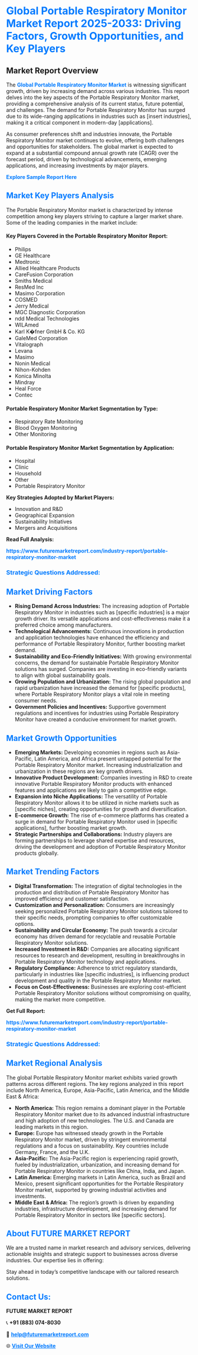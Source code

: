 <h1 style="color: #007BFF;">Global Portable Respiratory Monitor Market Report 2025-2033: Driving Factors, Growth Opportunities, and Key Players</h1>

<section id="overview">
<h2>Market Report Overview</h2>
<p>The <a href="https://www.futuremarketreport.com/industry-report/portable-respiratory-monitor-market" style="color: #007BFF; text-decoration: none;"><strong>Global Portable Respiratory Monitor Market</strong></a> is witnessing significant growth, driven by increasing demand across various industries. This report delves into the key aspects of the Portable Respiratory Monitor market, providing a comprehensive analysis of its current status, future potential, and challenges. The demand for Portable Respiratory Monitor has surged due to its wide-ranging applications in industries such as [insert industries], making it a critical component in modern-day [applications].</p>
<p>As consumer preferences shift and industries innovate, the Portable Respiratory Monitor market continues to evolve, offering both challenges and opportunities for stakeholders. The global market is expected to expand at a substantial compound annual growth rate (CAGR) over the forecast period, driven by technological advancements, emerging applications, and increasing investments by major players.</p>
</section>

<section id="overview">
<p><a href="https://www.futuremarketreport.com/request-sample/reportId=127577" style="color: #007BFF; text-decoration: none;"><strong>Explore Sample Report Here</strong></a></p>
</section>

<section id="key-players">
<h2 style="color: #007BFF;">Market Key Players Analysis</h2>
<p>The Portable Respiratory Monitor market is characterized by intense competition among key players striving to capture a larger market share. Some of the leading companies in the market include:</p>
<h4>Key Players Covered in the Portable Respiratory Monitor Report:</h4>
<ul><li>Philips</li><li>GE Healthcare</li><li>Medtronic</li><li>Allied Healthcare Products</li><li>CareFusion Corporation</li><li>Smiths Medical</li><li>ResMed Inc</li><li>Masimo Corporation</li><li>COSMED</li><li>Jerry Medical</li><li>MGC Diagnostic Corporation</li><li>ndd Medical Technologies</li><li>WILAmed</li><li>Karl K�fner GmbH &amp; Co. KG</li><li>GaleMed Corporation</li><li>Vitalograph</li><li>Levana</li><li>Masimo</li><li>Nonin Medical</li><li>Nihon-Kohden</li><li>Konica Minolta</li><li>Mindray</li><li>Heal Force</li><li>Contec</li></ul>
<h4>Portable Respiratory Monitor Market Segmentation by Type:</h4>
<ul><li>Respiratory Rate Monitoring</li><li>Blood Oxygen Monitoring</li><li>Other Monitoring</li></ul>

<h4>Portable Respiratory Monitor Market Segmentation by Application:</h4>
<ul><li>Hospital</li><li>Clinic</li><li>Household</li><li>Other</li><li>Portable Respiratory Monitor</li></ul>
<p><strong>Key Strategies Adopted by Market Players:</strong></p>
<ul>
<li>Innovation and R&D</li>
<li>Geographical Expansion</li>
<li>Sustainability Initiatives</li>
<li>Mergers and Acquisitions</li>
</ul>
</section>

<section>
<p><strong>Read Full Analysis: </strong></p><a href="https://www.futuremarketreport.com/industry-report/portable-respiratory-monitor-market" style="color: #007BFF; text-decoration: none;"><strong>https://www.futuremarketreport.com/industry-report/portable-respiratory-monitor-market</strong></a>
<h3 style="color: #007BFF;">Strategic Questions Addressed:</h3>
</section>

<section id="driving-factors">
<h2 style="color: #007BFF;">Market Driving Factors</h2>
<ul>
<li><strong>Rising Demand Across Industries:</strong> The increasing adoption of Portable Respiratory Monitor in industries such as [specific industries] is a major growth driver. Its versatile applications and cost-effectiveness make it a preferred choice among manufacturers.</li>
<li><strong>Technological Advancements:</strong> Continuous innovations in production and application technologies have enhanced the efficiency and performance of Portable Respiratory Monitor, further boosting market demand.</li>
<li><strong>Sustainability and Eco-Friendly Initiatives:</strong> With growing environmental concerns, the demand for sustainable Portable Respiratory Monitor solutions has surged. Companies are investing in eco-friendly variants to align with global sustainability goals.</li>
<li><strong>Growing Population and Urbanization:</strong> The rising global population and rapid urbanization have increased the demand for [specific products], where Portable Respiratory Monitor plays a vital role in meeting consumer needs.</li>
<li><strong>Government Policies and Incentives:</strong> Supportive government regulations and incentives for industries using Portable Respiratory Monitor have created a conducive environment for market growth.</li>
</ul>
</section>

<section id="growth-opportunities">
<h2 style="color: #007BFF;">Market Growth Opportunities</h2>
<ul>
<li><strong>Emerging Markets:</strong> Developing economies in regions such as Asia-Pacific, Latin America, and Africa present untapped potential for the Portable Respiratory Monitor market. Increasing industrialization and urbanization in these regions are key growth drivers.</li>
<li><strong>Innovative Product Development:</strong> Companies investing in R&D to create innovative Portable Respiratory Monitor products with enhanced features and applications are likely to gain a competitive edge.</li>
<li><strong>Expansion into Niche Applications:</strong> The versatility of Portable Respiratory Monitor allows it to be utilized in niche markets such as [specific niches], creating opportunities for growth and diversification.</li>
<li><strong>E-commerce Growth:</strong> The rise of e-commerce platforms has created a surge in demand for Portable Respiratory Monitor used in [specific applications], further boosting market growth.</li>
<li><strong>Strategic Partnerships and Collaborations:</strong> Industry players are forming partnerships to leverage shared expertise and resources, driving the development and adoption of Portable Respiratory Monitor products globally.</li>
</ul>
</section>

<section id="trending-factors">
<h2 style="color: #007BFF;">Market Trending Factors</h2>
<ul>
<li><strong>Digital Transformation:</strong> The integration of digital technologies in the production and distribution of Portable Respiratory Monitor has improved efficiency and customer satisfaction.</li>
<li><strong>Customization and Personalization:</strong> Consumers are increasingly seeking personalized Portable Respiratory Monitor solutions tailored to their specific needs, prompting companies to offer customizable options.</li>
<li><strong>Sustainability and Circular Economy:</strong> The push towards a circular economy has driven demand for recyclable and reusable Portable Respiratory Monitor solutions.</li>
<li><strong>Increased Investment in R&D:</strong> Companies are allocating significant resources to research and development, resulting in breakthroughs in Portable Respiratory Monitor technology and applications.</li>
<li><strong>Regulatory Compliance:</strong> Adherence to strict regulatory standards, particularly in industries like [specific industries], is influencing product development and quality in the Portable Respiratory Monitor market.</li>
<li><strong>Focus on Cost-Effectiveness:</strong> Businesses are exploring cost-efficient Portable Respiratory Monitor solutions without compromising on quality, making the market more competitive.</li>
</ul>
</section>

<section>
<p><strong>Get Full Report: </strong></p><a href="https://www.futuremarketreport.com/industry-report/portable-respiratory-monitor-market" style="color: #007BFF; text-decoration: none;"><strong>https://www.futuremarketreport.com/industry-report/portable-respiratory-monitor-market</strong></a>
<h3 style="color: #007BFF;">Strategic Questions Addressed:</h3>
</section>


<section id="regional-analysis">
<h2 style="color: #007BFF;">Market Regional Analysis</h2>
<p>The global Portable Respiratory Monitor market exhibits varied growth patterns across different regions. The key regions analyzed in this report include North America, Europe, Asia-Pacific, Latin America, and the Middle East & Africa:</p>
<ul>
<li><strong>North America:</strong> This region remains a dominant player in the Portable Respiratory Monitor market due to its advanced industrial infrastructure and high adoption of new technologies. The U.S. and Canada are leading markets in this region.</li>
<li><strong>Europe:</strong> Europe has witnessed steady growth in the Portable Respiratory Monitor market, driven by stringent environmental regulations and a focus on sustainability. Key countries include Germany, France, and the U.K.</li>
<li><strong>Asia-Pacific:</strong> The Asia-Pacific region is experiencing rapid growth, fueled by industrialization, urbanization, and increasing demand for Portable Respiratory Monitor in countries like China, India, and Japan.</li>
<li><strong>Latin America:</strong> Emerging markets in Latin America, such as Brazil and Mexico, present significant opportunities for the Portable Respiratory Monitor market, supported by growing industrial activities and investments.</li>
<li><strong>Middle East & Africa:</strong> The region’s growth is driven by expanding industries, infrastructure development, and increasing demand for Portable Respiratory Monitor in sectors like [specific sectors].</li>
</ul>
</section>

<footer>
<h2 style="color: #007BFF;">About FUTURE MARKET REPORT</h2>
<p>We are a trusted name in market research and advisory services, delivering actionable insights and strategic support to businesses across diverse industries. Our expertise lies in offering:</p>

<p>Stay ahead in today’s competitive landscape with our tailored research solutions.</p>

<h2 style="color: #007BFF;">Contact Us:</h2>
<p><strong>FUTURE MARKET REPORT</strong></p>
<p>📞 <strong>+91 (883) 074-8030</strong></p>
<p>📧 <strong><a href="mailto:help@futuremarketreport.com" style="color: #007BFF;">help@futuremarketreport.com</a></strong></p>
<p>🌐 <strong><a href="https://www.futuremarketreport.com/" style="color: #007BFF;">Visit Our Website</a></strong></p>
</footer>
